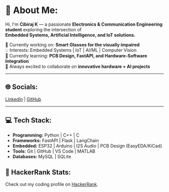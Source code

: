

# 💫 About Me:
Hi, I'm **Cibiraj K** — a passionate **Electronics & Communication Engineering student** exploring the intersection of  
**Embedded Systems, Artificial Intelligence, and IoT solutions.**

🔭 Currently working on: **Smart Glasses for the visually impaired**  
💡 Interests: Embedded Systems | IoT | AI/ML | Computer Vision  
🌱 Currently learning: **PCB Design, FastAPI, and Hardware-Software Integration**  
🚀 Always excited to collaborate on **innovative hardware + AI projects**

---

## 🌐 Socials:
[LinkedIn](https://www.linkedin.com/in/cibiraj-k-snsinstitutions/) |  [GitHub](https://github.com/CibirajK)

---

## 💻 Tech Stack:
- **Programming:** Python | C++ | C  
- **Frameworks:** FastAPI | Flask | LangChain  
- **Embedded:** ESP32 | Arduino | I2S Audio | PCB Design (EasyEDA/KiCad)  
- **Tools:** Git | GitHub | VS Code | MATLAB  
- **Databases:** MySQL | SQLite  


## 🧠 HackerRank Stats:
Check out my coding profile on [HackerRank](https://www.hackerrank.com/profile/cibiraj_k_ece_21).  
